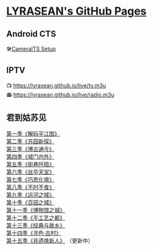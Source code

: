 # [LYRASEAN's GitHub Pages](https://github.com/lyrasean/lyrasean.github.io)

## Android CTS
🛠[CameraITS Setup](https://github.com/lyrasean/lyrasean.github.io/blob/main/3pl/its_setup_bookworm.md)

## IPTV
📺 <https://lyrasean.github.io/live/tv.m3u>  
📻 <https://lyrasean.github.io/live/radio.m3u>

## 君到姑苏见
[第一季《解码平江图》](https://github.com/lyrasean/lyrasean.github.io/blob/main/ksz/S01.html)  
[第二季《苏园新探》](https://github.com/lyrasean/lyrasean.github.io/blob/main/ksz/S02.html)  
[第三季《博古通今》](https://github.com/lyrasean/lyrasean.github.io/blob/main/ksz/S03.html)  
[第四季《城门内外》](https://github.com/lyrasean/lyrasean.github.io/blob/main/ksz/S04.html)  
[第五季《街巷阡陌》](https://github.com/lyrasean/lyrasean.github.io/blob/main/ksz/S05.html)  
[第六季《丝华天宝》](https://github.com/lyrasean/lyrasean.github.io/blob/main/ksz/S06.html)  
[第七季《巧思化境》](https://github.com/lyrasean/lyrasean.github.io/blob/main/ksz/S07.html)  
[第八季《不时不食》](https://github.com/lyrasean/lyrasean.github.io/blob/main/ksz/S08.html)  
[第九季《运河之城》](https://github.com/lyrasean/lyrasean.github.io/blob/main/ksz/S09.html)  
[第十季《百园之城》](https://github.com/lyrasean/lyrasean.github.io/blob/main/ksz/S10.html)  
[第十一季《博物馆之城》](https://github.com/lyrasean/lyrasean.github.io/blob/main/ksz/S11.html)  
[第十二季《手工艺之都》](https://github.com/lyrasean/lyrasean.github.io/blob/main/ksz/S12.html)  
[第十三季《经典与故乡》](https://github.com/lyrasean/lyrasean.github.io/blob/main/ksz/S13.html)  
[第十四季《寻色·古村》](https://github.com/lyrasean/lyrasean.github.io/blob/main/ksz/S14.html)  
[第十五季《非遗焕新人》](https://github.com/lyrasean/lyrasean.github.io/blob/main/ksz/S15.html) （更新中）  
